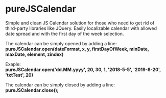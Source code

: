 # pureJSCalendar
Simple and clean JS Calendar solution for those who need to get rid of third-party libraries like JQuery. Easily localizable calendar with allowed date spread and with the first day of the week selection.

The calendar can be simply opened by adding a line:</br>
<b>pureJSCalendar.open(dateFormat, x, y, firstDayOfWeek, minDate, maxDate, element, zindex)</b>

Exaple:</br>
<b>pureJSCalendar.open('dd.MM.yyyy', 20, 30, 1, '2018-5-5', '2019-8-20', 'txtTest', 20)</b>

The calendar can be simply closed by adding a line:</br>
<b>pureJSCalendar.close();</b>
